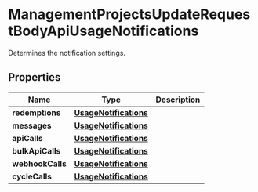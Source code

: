 

# ManagementProjectsUpdateRequestBodyApiUsageNotifications

Determines the notification settings.

## Properties

| Name | Type | Description |
|------------ | ------------- | ------------- |
|**redemptions** | [**UsageNotifications**](UsageNotifications.md) |  |
|**messages** | [**UsageNotifications**](UsageNotifications.md) |  |
|**apiCalls** | [**UsageNotifications**](UsageNotifications.md) |  |
|**bulkApiCalls** | [**UsageNotifications**](UsageNotifications.md) |  |
|**webhookCalls** | [**UsageNotifications**](UsageNotifications.md) |  |
|**cycleCalls** | [**UsageNotifications**](UsageNotifications.md) |  |



